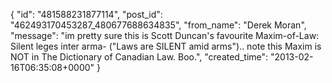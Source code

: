  {
   "id": "481588231877114",
   "post_id": "462493170453287_480677688634835",
   "from_name": "Derek Moran",
   "message": "im pretty sure this is Scott Duncan's favourite Maxim-of-Law: Silent leges inter arma- (\"Laws are SILENT amid arms\").. note this Maxim is NOT in The Dictionary of Canadian Law. Boo.",
   "created_time": "2013-02-16T06:35:08+0000"
 }
